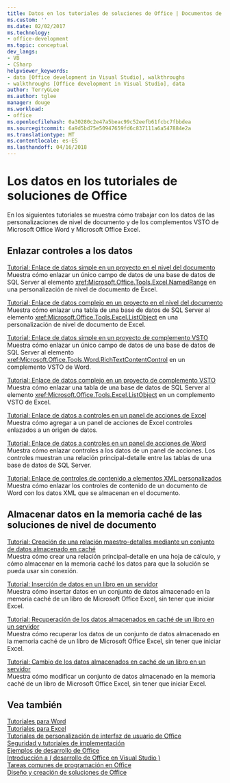 ```yaml
---
title: Datos en los tutoriales de soluciones de Office | Documentos de Microsoft
ms.custom: ''
ms.date: 02/02/2017
ms.technology:
- office-development
ms.topic: conceptual
dev_langs:
- VB
- CSharp
helpviewer_keywords:
- data [Office development in Visual Studio], walkthroughs
- walkthroughs [Office development in Visual Studio], data
author: TerryGLee
ms.author: tglee
manager: douge
ms.workload:
- office
ms.openlocfilehash: 0a30280c2e47a5beac99c52eefb61fcbc7fbbdea
ms.sourcegitcommit: 6a9d5bd75e50947659fd6c837111a6a547884e2a
ms.translationtype: MT
ms.contentlocale: es-ES
ms.lasthandoff: 04/16/2018
---
```

# <a name="data-in-office-solutions-walkthroughs"></a>Los datos en los tutoriales de soluciones de Office
  En los siguientes tutoriales se muestra cómo trabajar con los datos de las personalizaciones de nivel de documento y de los complementos VSTO de Microsoft Office Word y Microsoft Office Excel.  
  
## <a name="binding-controls-to-data"></a>Enlazar controles a los datos  
 [Tutorial: Enlace de datos simple en un proyecto en el nivel del documento](../vsto/walkthrough-simple-data-binding-in-a-document-level-project.md)  
 Muestra cómo enlazar un único campo de datos de una base de datos de SQL Server al elemento <xref:Microsoft.Office.Tools.Excel.NamedRange> en una personalización de nivel de documento de Excel.  
  
 [Tutorial: Enlace de datos complejo en un proyecto en el nivel del documento](../vsto/walkthrough-complex-data-binding-in-a-document-level-project.md)  
 Muestra cómo enlazar una tabla de una base de datos de SQL Server al elemento <xref:Microsoft.Office.Tools.Excel.ListObject> en una personalización de nivel de documento de Excel.  
  
 [Tutorial: Enlace de datos simple en un proyecto de complemento VSTO](../vsto/walkthrough-simple-data-binding-in-vsto-add-in-project.md)  
 Muestra cómo enlazar un único campo de datos de una base de datos de SQL Server al elemento <xref:Microsoft.Office.Tools.Word.RichTextContentControl> en un complemento VSTO de Word.  
  
 [Tutorial: Enlace de datos complejo en un proyecto de complemento VSTO](../vsto/walkthrough-complex-data-binding-in-vsto-add-in-project.md)  
 Muestra cómo enlazar una tabla de una base de datos de SQL Server al elemento <xref:Microsoft.Office.Tools.Excel.ListObject> en un complemento VSTO de Excel.  
  
 [Tutorial: Enlace de datos a controles en un panel de acciones de Excel](../vsto/walkthrough-binding-data-to-controls-on-an-excel-actions-pane.md)  
 Muestra cómo agregar a un panel de acciones de Excel controles enlazados a un origen de datos.  
  
 [Tutorial: Enlace de datos a controles en un panel de acciones de Word](../vsto/walkthrough-binding-data-to-controls-on-a-word-actions-pane.md)  
 Muestra cómo enlazar controles a los datos de un panel de acciones. Los controles muestran una relación principal-detalle entre las tablas de una base de datos de SQL Server.  
  
 [Tutorial: Enlace de controles de contenido a elementos XML personalizados](../vsto/walkthrough-binding-content-controls-to-custom-xml-parts.md)  
 Muestra cómo enlazar los controles de contenido de un documento de Word con los datos XML que se almacenan en el documento.  
  
## <a name="caching-data-in-document-level-solutions"></a>Almacenar datos en la memoria caché de las soluciones de nivel de documento  
 [Tutorial: Creación de una relación maestro-detalles mediante un conjunto de datos almacenado en caché](../vsto/walkthrough-creating-a-master-detail-relation-using-a-cached-dataset.md)  
 Muestra cómo crear una relación principal-detalle en una hoja de cálculo, y cómo almacenar en la memoria caché los datos para que la solución se pueda usar sin conexión.  
  
 [Tutorial: Inserción de datos en un libro en un servidor](../vsto/walkthrough-inserting-data-into-a-workbook-on-a-server.md)  
 Muestra cómo insertar datos en un conjunto de datos almacenado en la memoria caché de un libro de Microsoft Office Excel, sin tener que iniciar Excel.  
  
 [Tutorial: Recuperación de los datos almacenados en caché de un libro en un servidor](../vsto/walkthrough-retrieving-cached-data-from-a-workbook-on-a-server.md)  
 Muestra cómo recuperar los datos de un conjunto de datos almacenado en la memoria caché de un libro de Microsoft Office Excel, sin tener que iniciar Excel.  
  
 [Tutorial: Cambio de los datos almacenados en caché de un libro en un servidor](../vsto/walkthrough-changing-cached-data-in-a-workbook-on-a-server.md)  
 Muestra cómo modificar un conjunto de datos almacenado en la memoria caché de un libro de Microsoft Office Excel, sin tener que iniciar Excel.  
  
## <a name="see-also"></a>Vea también  
 [Tutoriales para Word](../vsto/walkthroughs-using-word.md)   
 [Tutoriales para Excel](../vsto/walkthroughs-using-excel.md)   
 [Tutoriales de personalización de interfaz de usuario de Office](../vsto/office-ui-customization-walkthroughs.md)   
 [Seguridad y tutoriales de implementación](../vsto/security-and-deployment-walkthroughs.md)   
 [Ejemplos de desarrollo de Office](../vsto/office-development-samples.md)   
 [Introducción a &#40; desarrollo de Office en Visual Studio &#41;](../vsto/getting-started-office-development-in-visual-studio.md)   
 [Tareas comunes de programación en Office](../vsto/common-tasks-in-office-programming.md)   
 [Diseño y creación de soluciones de Office](../vsto/designing-and-creating-office-solutions.md)  
  
  